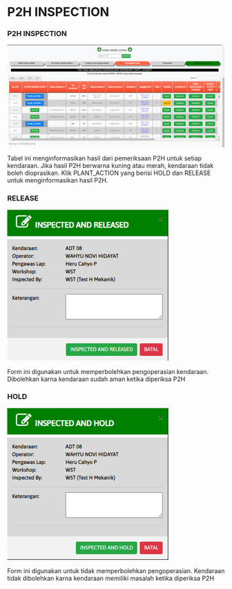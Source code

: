 # P2H INSPECTION

### P2H INSPECTION

![](../.gitbook/assets/p2h-inspection.PNG)

Tabel ini menginformasikan hasil dari pemeriksaan P2H untuk setiap kendaraan. Jika hasil P2H berwarna kuning atau merah, kendaraan tidak boleh dioprasikan. Klik PLANT\_ACTION yang berisi HOLD dan RELEASE untuk menginformasikan hasil P2H.

### RELEASE

![](../.gitbook/assets/released.PNG)

Form ini digunakan untuk memperbolehkan pengoperasian kendaraan. Dibolehkan karna kendaraan sudah aman ketika diperiksa P2H

### HOLD

![](../.gitbook/assets/hold.PNG)

Form ini digunakan untuk tidak memperbolehkan pengoperasian. Kendaraan tidak dibolehkan karna kendaraan memiliki masalah ketika diperiksa P2H
